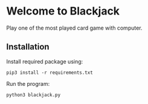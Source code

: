 # Welcome to Blackjack

Play one of the most played card game with computer.

## Installation

Install required package using:

`pip3 install -r requirements.txt`

Run the program:

`python3 blackjack.py`
